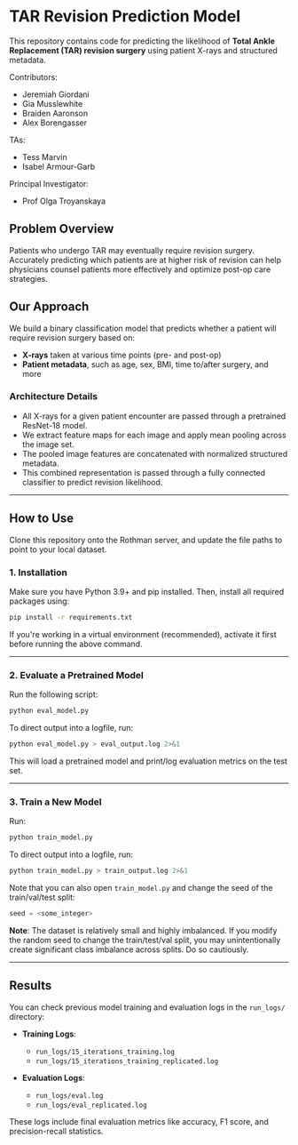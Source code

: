 # TAR Revision Prediction Model

This repository contains code for predicting the likelihood of **Total Ankle Replacement (TAR) revision surgery** using patient X-rays and structured metadata.

Contributors:
- Jeremiah Giordani
- Gia Musslewhite
- Braiden Aaronson
- Alex Borengasser

TAs:
- Tess Marvin
- Isabel Armour-Garb

Principal Investigator:
- Prof Olga Troyanskaya

## Problem Overview

Patients who undergo TAR may eventually require revision surgery. Accurately predicting which patients are at higher risk of revision can help physicians counsel patients more effectively and optimize post-op care strategies.

## Our Approach

We build a binary classification model that predicts whether a patient will require revision surgery based on:

- **X-rays** taken at various time points (pre- and post-op)
- **Patient metadata**, such as age, sex, BMI, time to/after surgery, and more

### Architecture Details

- All X-rays for a given patient encounter are passed through a pretrained ResNet-18 model.
- We extract feature maps for each image and apply mean pooling across the image set.
- The pooled image features are concatenated with normalized structured metadata.
- This combined representation is passed through a fully connected classifier to predict revision likelihood.

---

## How to Use

Clone this repository onto the Rothman server, and update the file paths to point to your local dataset.

### 1. **Installation**
Make sure you have Python 3.9+ and pip installed. Then, install all required packages using:

```bash
pip install -r requirements.txt
```

If you're working in a virtual environment (recommended), activate it first before running the above command.

---

### 2. **Evaluate a Pretrained Model**

Run the following script:

```bash
python eval_model.py
```

To direct output into a logfile, run:

```bash
python eval_model.py > eval_output.log 2>&1
```

This will load a pretrained model and print/log evaluation metrics on the test set.

---

### 3. **Train a New Model**

Run:

```bash
python train_model.py
```

To direct output into a logfile, run:

```bash
python train_model.py > train_output.log 2>&1
```

Note that you can also open `train_model.py` and change the seed of the train/val/test split:
```python
seed = <some_integer>
```

**Note**: The dataset is relatively small and highly imbalanced. If you modify the random seed to change the train/test/val split, you may unintentionally create significant class imbalance across splits. Do so cautiously.

---

## Results

You can check previous model training and evaluation logs in the `run_logs/` directory:

- **Training Logs**:
  - `run_logs/15_iterations_training.log`
  - `run_logs/15_iterations_training_replicated.log`

- **Evaluation Logs**:
  - `run_logs/eval.log`
  - `run_logs/eval_replicated.log`

These logs include final evaluation metrics like accuracy, F1 score, and precision-recall statistics.
